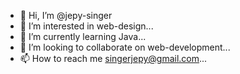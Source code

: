 - 👋 Hi, I’m @jepy-singer
- 👀 I’m interested in web-design...
- 🌱 I’m currently learning Java...
- 💞️ I’m looking to collaborate on web-development...
- 📫 How to reach me singerjepy@gmail.com...

<!---
jepy-singer/jepy-singer is a ✨ special ✨ repository because its `README.md` (this file) appears on your GitHub profile.
You can click the Preview link to take a look at your changes.
--->
